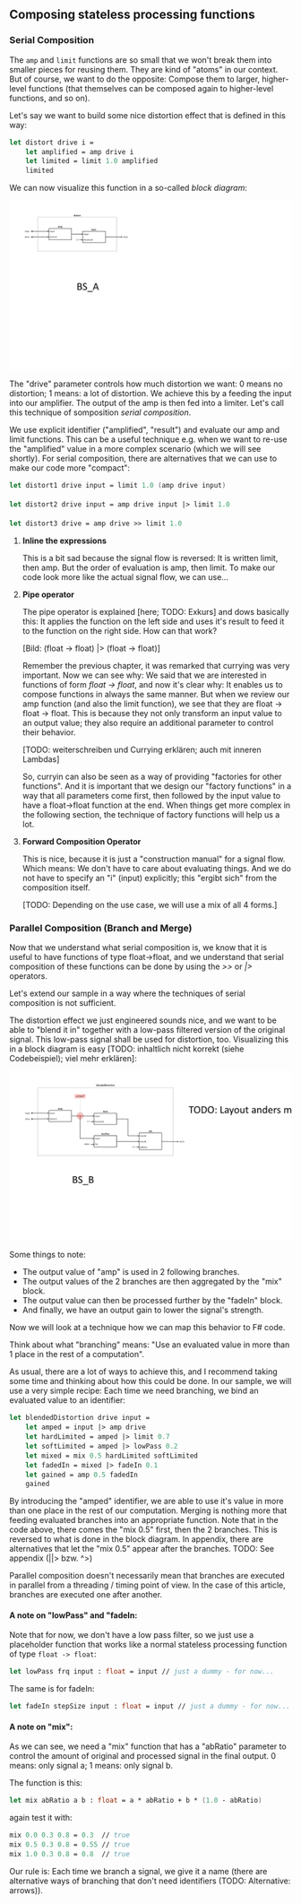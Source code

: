
## Composing stateless processing functions

### Serial Composition

The `amp` and `limit` functions are so small that we won't break them into smaller pieces for reusing them. They are kind of "atoms" in our context. But of course, we want to do the opposite: Compose them to larger, higher-level functions (that themselves can be composed again to higher-level functions, and so on).

Let's say we want to build some nice distortion effect that is defined in this way:

```fsharp
let distort drive i =
    let amplified = amp drive i
    let limited = limit 1.0 amplified
    limited
```

We can now visualize this function in a so-called *block diagram*:

![Block diagram A](./Folie1.tif)

The "drive" parameter controls how much distortion we want: 0 means no distortion; 1 means: a lot of distortion. We achieve this by a feeding the input into our amplifier. The output of the amp is then fed into a limiter. Let's call this technique of somposition *serial composition*.

<excurs data-name="Composition Alternatives">

We use explicit identifier ("amplified", "result") and evaluate our amp and limit functions. This can be a useful technique e.g. when we want to re-use the "amplified" value in a more complex scenario (which we will see shortly). For serial composition, there are alternatives that we can use to make our code more "compact":

```fsharp
let distort1 drive input = limit 1.0 (amp drive input)

let distort2 drive input = amp drive input |> limit 1.0

let distort3 drive = amp drive >> limit 1.0
```
   
1. **Inline the expressions**
   
   This is a bit sad because the signal flow is reversed: It is written limit, then amp. But the order of evaluation is amp, then limit. To make our code look more like the actual signal flow, we can use...

2. **Pipe operator**
   
   The pipe operator is explained [here; TODO: Exkurs] and dows basically this: It applies the function on the left side and uses it's result to feed it to the function on the right side. How can that work?

   [Bild: (float -> float) |> (float -> float)]

   Remember the previous chapter, it was remarked that currying was very important. Now we can see why: We said that we are interested in functions of form *float -> float*, and now it's clear why: It enables us to compose functions in always the same manner. But when we review our amp function (and also the limit function), we see that they are float -> float -> float. This is because they not only transform an input value to an output value; they also require an additional parameter to control their behavior.

   [TODO: weiterschreiben und Currying erklären; auch mit inneren Lambdas]

   So, curryin can also be seen as a way of providing "factories for other functions". And it is important that we design our "factory functions" in a way that all parameters come first, then followed by the input value to have a float->float function at the end. When things get more complex in the following section, the technique of factory functions will help us a lot.

3. **Forward Composition Operator**
   
   This is nice, because it is just a "construction manual" for a signal flow. Which means: We don't have to care about evaluating things. And we do not have to specify an "i" (input) explicitly; this "ergibt sich" from the composition itself.

   [TODO: Depending on the use case, we will use a mix of all 4 forms.]
   
</excurs>

### Parallel Composition (Branch and Merge)

Now that we understand what serial composition is, we know that it is useful to have functions of type float->float, and we understand that serial composition of these functions can be done by using the *>>* or *|>* operators.

Let's extend our sample in a way where the techniques of serial composition is not sufficient.

The distortion effect we just engineered sounds nice, and we want to be able to "blend it in" together with a low-pass filtered version of the original signal. This low-pass signal shall be used for distortion, too. Visualizing this in a block diagram is easy [TODO: inhaltlich nicht korrekt (siehe Codebeispiel); viel mehr erklären]:

![Block diagram B](./Folie3.tif)

Some things to note:

* The output value of "amp" is used in 2 following branches.
* The output values of the 2 branches are then aggregated by the "mix" block.
* The output value can then be processed further by the "fadeIn" block.
* And finally, we have an output gain to lower the signal's strength.

Now we will look at a technique how we can map this behavior to F# code.

Think about what "branching" means: "Use an evaluated value in more than 1 place in the rest of a computation".

As usual, there are a lot of ways to achieve this, and I recommend taking some time and thinking about how this could be done. In our sample, we will use a very simple recipe: Each time we need branching, we bind an evaluated value to an identifier:

```fsharp
let blendedDistortion drive input =
    let amped = input |> amp drive
    let hardLimited = amped |> limit 0.7
    let softLimited = amped |> lowPass 0.2
    let mixed = mix 0.5 hardLimited softLimited
    let fadedIn = mixed |> fadeIn 0.1
    let gained = amp 0.5 fadedIn
    gained
```

By introducing the "amped" identifier, we are able to use it's value in more than one place in the rest of our computation. Merging is nothing more that feeding evaluated branches into an appropriate function. Note that in the code above, there comes the "mix 0.5" first, then the 2 branches. This is reversed to what is done in the block diagram. In appendix, there are alternatives that let the "mix 0.5" appear after the branches. TODO: See appendix (||> bzw. ^>)

<hint>
Parallel composition doesn't necessarily mean that branches are executed in parallel from a threading / timing point of view. In the case of this article, branches are executed one after another.
<hint>

#### A note on "lowPass" and "fadeIn:

Note that for now, we don't have a low pass filter, so we just use a placeholder function that works like a normal stateless processing function of type `float -> float`:

```fsharp
let lowPass frq input : float = input // just a dummy - for now...
```

The same is for fadeIn:

```fsharp
let fadeIn stepSize input : float = input // just a dummy - for now...
```

#### A note on "mix":

As we can see, we need a "mix" function that has a "abRatio" parameter to control the amount of original and processed signal in the final output. 0 means: only signal a; 1 means: only signal b.

The function is this:

```fsharp
let mix abRatio a b : float = a * abRatio + b * (1.0 - abRatio)
```

again test it with:

```fsharp
mix 0.0 0.3 0.8 = 0.3  // true
mix 0.5 0.3 0.8 = 0.55 // true
mix 1.0 0.3 0.8 = 0.8  // true
```

<statement>
Our rule is: Each time we branch a signal, we give it a name (there are alternative ways of branching that don't need identifiers (TODO: Alternative: arrows)).
</statement>
